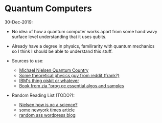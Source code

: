 # Quantum Computers
30-Dec-2019:
- No idea of how a quantum computer works apart from some hand wavy surface level understanding that it uses qubits.
- Already have a degree in physics, familirarity with quantum mechanics so I think I should be able to understand this stuff.
- Sources to use:
  - [Michael Nielsen Quantum Country](https://quantum.country/qcvc)
  - [Some theoretical physics guy from reddit (frank?) ](https://cnot.io/)
  - [IBM's thing qiskit or whatever](https://community.qiskit.org/textbook/)
  - [Book from zia "prog qc essential algos and samples](https://drive.google.com/file/d/1WsnTkXXHFtyR02ua8BdIqZGXhCWxR5bl/view?fbclid=IwAR2UAf6YY4CDD0UbcfMBkXKBjSjiN73FuVZf5B1-2N_ryp5iKGRqvPWwDzU)
  
- Random Reading List (TODO?):
  - [Nielsen how is qc a science?](http://cognitivemedium.com/qc-a-science)
  - [some newyork times article](https://www.scientificamerican.com/article/beyond-quantum-supremacy-the-hunt-for-useful-quantum-computers/)
  - [random ass wordpress blog](https://agentanakinai.wordpress.com/2019/12/20/quantum-computing-4/)
 
